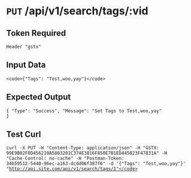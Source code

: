 # <code>PUT</code> /api/v1/search/tags/:vid

## Token Required
	Header "gstx"

## Input Data
	<code>{"Tags": "Test,woo,yay"}</code>
## Expected Output

 <code>{
  "Type": "Success",
  "Message": "Set Tags to Test,woo,yay"
}</code>

## Test Curl

<code>curl -X PUT -H "Content-Type: application/json" -H "GSTX: 99E9B02F0D456210A5803201C374E3816F850E7B1ED445823F47831A" -H "Cache-Control: no-cache" -H "Postman-Token: 34b59512-5440-96ec-a163-dcdd06f387f6" -d '{"Tags": "Test,woo,yay"}' "http://api.site.com/api/v1/search/tags/1"</code>